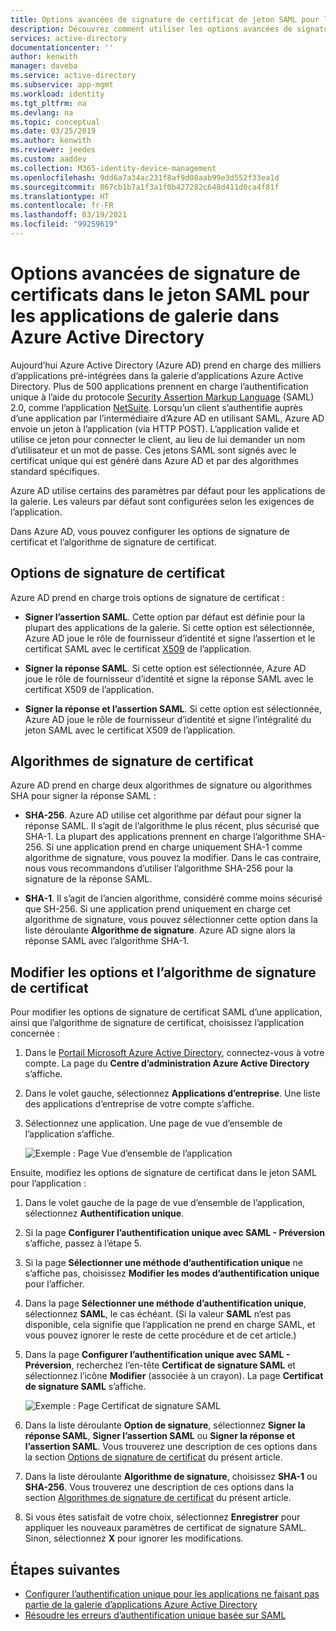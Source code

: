 ```yaml
---
title: Options avancées de signature de certificat de jeton SAML pour les applications Azure AD
description: Découvrez comment utiliser les options avancées de signature de certificats dans le jeton SAML pour les applications pré-intégrées dans Azure Active Directory
services: active-directory
documentationcenter: ''
author: kenwith
manager: daveba
ms.service: active-directory
ms.subservice: app-mgmt
ms.workload: identity
ms.tgt_pltfrm: na
ms.devlang: na
ms.topic: conceptual
ms.date: 03/25/2019
ms.author: kenwith
ms.reviewer: jeedes
ms.custom: aaddev
ms.collection: M365-identity-device-management
ms.openlocfilehash: 9dd6a7a34ac231f8af9d08aab99e3d552f33ea1d
ms.sourcegitcommit: 867cb1b7a1f3a1f0b427282c648d411d0ca4f81f
ms.translationtype: HT
ms.contentlocale: fr-FR
ms.lasthandoff: 03/19/2021
ms.locfileid: "99259619"
---
```

# <a name="advanced-certificate-signing-options-in-the-saml-token-for-gallery-apps-in-azure-active-directory"></a>Options avancées de signature de certificats dans le jeton SAML pour les applications de galerie dans Azure Active Directory

Aujourd’hui Azure Active Directory (Azure AD) prend en charge des milliers d’applications pré-intégrées dans la galerie d’applications Azure Active Directory. Plus de 500 applications prennent en charge l’authentification unique à l’aide du protocole [Security Assertion Markup Language](https://wikipedia.org/wiki/Security_Assertion_Markup_Language) (SAML) 2.0, comme l’application [NetSuite](https://azuremarketplace.microsoft.com/marketplace/apps/aad.netsuite). Lorsqu’un client s’authentifie auprès d’une application par l’intermédiaire d’Azure AD en utilisant SAML, Azure AD envoie un jeton à l’application (via HTTP POST). L’application valide et utilise ce jeton pour connecter le client, au lieu de lui demander un nom d’utilisateur et un mot de passe. Ces jetons SAML sont signés avec le certificat unique qui est généré dans Azure AD et par des algorithmes standard spécifiques.

Azure AD utilise certains des paramètres par défaut pour les applications de la galerie. Les valeurs par défaut sont configurées selon les exigences de l’application.

Dans Azure AD, vous pouvez configurer les options de signature de certificat et l’algorithme de signature de certificat.

## <a name="certificate-signing-options"></a>Options de signature de certificat

Azure AD prend en charge trois options de signature de certificat :

* **Signer l’assertion SAML**. Cette option par défaut est définie pour la plupart des applications de la galerie. Si cette option est sélectionnée, Azure AD joue le rôle de fournisseur d’identité et signe l’assertion et le certificat SAML avec le certificat [X509](https://wikipedia.org/wiki/X.509) de l’application.

* **Signer la réponse SAML**. Si cette option est sélectionnée, Azure AD joue le rôle de fournisseur d’identité et signe la réponse SAML avec le certificat X509 de l’application.

* **Signer la réponse et l’assertion SAML**. Si cette option est sélectionnée, Azure AD joue le rôle de fournisseur d’identité et signe l’intégralité du jeton SAML avec le certificat X509 de l’application.

## <a name="certificate-signing-algorithms"></a>Algorithmes de signature de certificat

Azure AD prend en charge deux algorithmes de signature ou algorithmes SHA pour signer la réponse SAML :

* **SHA-256**. Azure AD utilise cet algorithme par défaut pour signer la réponse SAML. Il s’agit de l’algorithme le plus récent, plus sécurisé que SHA-1. La plupart des applications prennent en charge l’algorithme SHA-256. Si une application prend en charge uniquement SHA-1 comme algorithme de signature, vous pouvez la modifier. Dans le cas contraire, nous vous recommandons d’utiliser l’algorithme SHA-256 pour la signature de la réponse SAML.

* **SHA-1**. Il s’agit de l’ancien algorithme, considéré comme moins sécurisé que SH-256. Si une application prend uniquement en charge cet algorithme de signature, vous pouvez sélectionner cette option dans la liste déroulante **Algorithme de signature**. Azure AD signe alors la réponse SAML avec l’algorithme SHA-1.

## <a name="change-certificate-signing-options-and-signing-algorithm"></a>Modifier les options et l’algorithme de signature de certificat

Pour modifier les options de signature de certificat SAML d’une application, ainsi que l’algorithme de signature de certificat, choisissez l’application concernée :

1. Dans le [Portail Microsoft Azure Active Directory](https://aad.portal.azure.com/), connectez-vous à votre compte. La page du **Centre d’administration Azure Active Directory** s’affiche.
1. Dans le volet gauche, sélectionnez **Applications d’entreprise**. Une liste des applications d’entreprise de votre compte s’affiche.
1. Sélectionnez une application. Une page de vue d’ensemble de l’application s’affiche.

   ![Exemple : Page Vue d’ensemble de l’application](./media/certificate-signing-options/application-overview-page.png)

Ensuite, modifiez les options de signature de certificat dans le jeton SAML pour l’application :

1. Dans le volet gauche de la page de vue d’ensemble de l’application, sélectionnez **Authentification unique**.
1. Si la page **Configurer l’authentification unique avec SAML - Préversion** s’affiche, passez à l’étape 5.
1. Si la page **Sélectionner une méthode d’authentification unique** ne s’affiche pas, choisissez **Modifier les modes d’authentification unique** pour l’afficher.
1. Dans la page **Sélectionner une méthode d’authentification unique**, sélectionnez **SAML**, le cas échéant. (Si la valeur **SAML** n’est pas disponible, cela signifie que l’application ne prend en charge SAML, et vous pouvez ignorer le reste de cette procédure et de cet article.)
1. Dans la page **Configurer l’authentification unique avec SAML - Préversion**, recherchez l’en-tête **Certificat de signature SAML** et sélectionnez l’icône **Modifier** (associée à un crayon). La page **Certificat de signature SAML** s’affiche.

   ![Exemple : Page Certificat de signature SAML](./media/certificate-signing-options/saml-signing-page.png)

1. Dans la liste déroulante **Option de signature**, sélectionnez **Signer la réponse SAML**, **Signer l’assertion SAML** ou **Signer la réponse et l’assertion SAML**. Vous trouverez une description de ces options dans la section [Options de signature de certificat](#certificate-signing-options) du présent article.
1. Dans la liste déroulante **Algorithme de signature**, choisissez **SHA-1** ou **SHA-256**. Vous trouverez une description de ces options dans la section [Algorithmes de signature de certificat](#certificate-signing-algorithms) du présent article.
1. Si vous êtes satisfait de votre choix, sélectionnez **Enregistrer** pour appliquer les nouveaux paramètres de certificat de signature SAML. Sinon, sélectionnez **X** pour ignorer les modifications.

## <a name="next-steps"></a>Étapes suivantes

* [Configurer l’authentification unique pour les applications ne faisant pas partie de la galerie d’applications Azure Active Directory](./configure-saml-single-sign-on.md)
* [Résoudre les erreurs d’authentification unique basée sur SAML](./debug-saml-sso-issues.md)